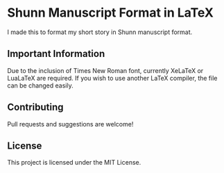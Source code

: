 # Shunn Manuscript Format in LaTeX

I made this to format my short story in Shunn manuscript format.

## Important Information

Due to the inclusion of Times New Roman font, currently XeLaTeX or LuaLaTeX are required. If you wish to use another LaTeX compiler, the file can be changed easily.

## Contributing

Pull requests and suggestions are welcome!

## License

This project is licensed under the MIT License.